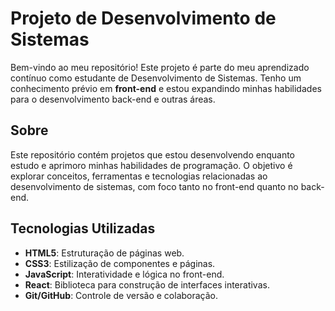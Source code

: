 # Projeto de Desenvolvimento de Sistemas

Bem-vindo ao meu repositório! Este projeto é parte do meu aprendizado contínuo como estudante de Desenvolvimento de Sistemas. Tenho um conhecimento prévio em **front-end** e estou expandindo minhas habilidades para o desenvolvimento back-end e outras áreas.

## Sobre

Este repositório contém projetos que estou desenvolvendo enquanto estudo e aprimoro minhas habilidades de programação. O objetivo é explorar conceitos, ferramentas e tecnologias relacionadas ao desenvolvimento de sistemas, com foco tanto no front-end quanto no back-end.

## Tecnologias Utilizadas

- **HTML5**: Estruturação de páginas web.
- **CSS3**: Estilização de componentes e páginas.
- **JavaScript**: Interatividade e lógica no front-end.
- **React**: Biblioteca para construção de interfaces interativas.
- **Git/GitHub**: Controle de versão e colaboração.
